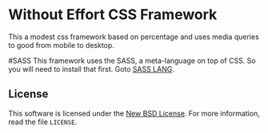 # Without Effort CSS Framework

This a modest css framework based on percentage and uses media queries to good from mobile to desktop.

#SASS
This framework uses the SASS, a meta-language on top of CSS. So you will need to install that first.  Goto [SASS LANG][SASS].

[SASS]: http://sass-lang.com

## License

This software is licensed under the [New BSD License][BSD]. For more information, read the file ``LICENSE``.

[BSD]: http://creativecommons.org/licenses/BSD/